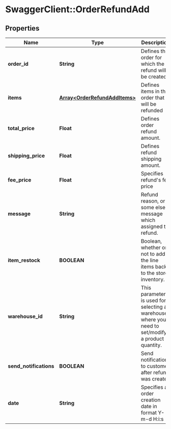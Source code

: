 # SwaggerClient::OrderRefundAdd

## Properties
Name | Type | Description | Notes
------------ | ------------- | ------------- | -------------
**order_id** | **String** | Defines the order for which the refund will be created. | 
**items** | [**Array&lt;OrderRefundAddItems&gt;**](OrderRefundAddItems.md) | Defines items in the order that will be refunded | [optional] 
**total_price** | **Float** | Defines order refund amount. | [optional] 
**shipping_price** | **Float** | Defines refund shipping amount. | [optional] 
**fee_price** | **Float** | Specifies refund&#39;s fee price | [optional] 
**message** | **String** | Refund reason, or some else message which assigned to refund. | [optional] 
**item_restock** | **BOOLEAN** | Boolean, whether or not to add the line items back to the store inventory. | [optional] [default to false]
**warehouse_id** | **String** | This parameter is used for selecting a warehouse where you need to set/modify a product quantity. | [optional] 
**send_notifications** | **BOOLEAN** | Send notifications to customer after refund was created | [optional] [default to false]
**date** | **String** | Specifies an order creation date in format Y-m-d H:i:s | [optional] 


